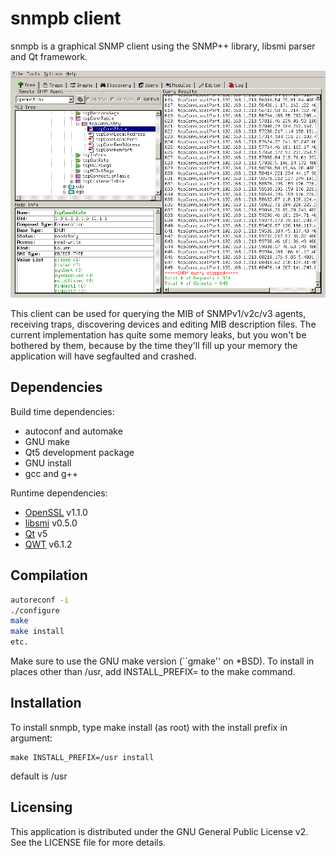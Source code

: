 snmpb client
============

snmpb is a graphical SNMP client using the SNMP++ library,
libsmi parser and Qt framework.

![screenshot](/screenshot.png "screenshot")

This client can be used for querying the MIB of SNMPv1/v2c/v3 agents, receiving traps, discovering devices and editing MIB description files.  The current implementation has quite some memory leaks, but you won't be bothered by them, because by the time they'll fill up your memory the application will have segfaulted and crashed.

## Dependencies

Build time dependencies:
- autoconf and automake
- GNU make
- Qt5 development package
- GNU install
- gcc and g++

Runtime dependencies:
- [OpenSSL](https://www.openssl.org) v1.1.0 
- [libsmi](https://www.ibr.cs.tu-bs.de/projects/libsmi/) v0.5.0
- [Qt](https://www.qt.io) v5
- [QWT](http://qwt.sourceforge.net) v6.1.2

## Compilation

```sh
autoreconf -i
./configure
make
make install
etc.
```

Make sure to use the GNU make version (``gmake'' on *BSD).
To install in places other than /usr, add INSTALL_PREFIX=<prefix> to the make command.

## Installation

To install snmpb, type make install (as root) with the install prefix in argument:

```
make INSTALL_PREFIX=/usr install
```

default is /usr

## Licensing

This application is distributed under the GNU General Public License v2.  See the LICENSE file for more details.

